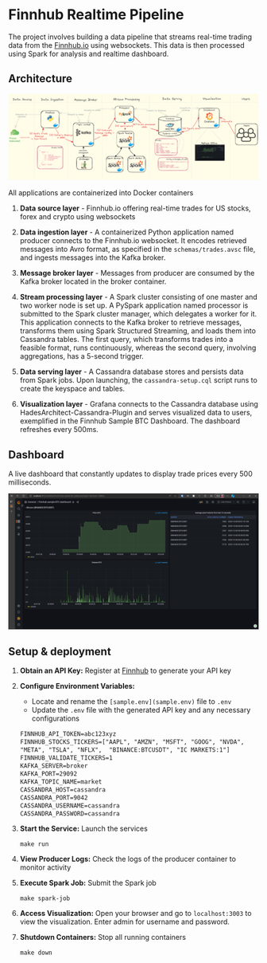 # Finnhub Realtime Pipeline

The project involves building a data pipeline that streams real-time trading data from the [Finnhub.io](https://finnhub.io/) using websockets. This data is then processed using Spark for analysis and realtime dashboard.

## Architecture

<!-- <img src=arch.png width="90%" height="50%"> -->
![Arch](images/arch.png)

All applications are containerized into Docker containers

1. **Data source layer** - Finnhub.io offering real-time trades for US stocks, forex and crypto using websockets

2. **Data ingestion layer** - A containerized Python application named producer connects to the Finnhub.io websocket. It encodes retrieved messages into Avro format, as specified in the `schemas/trades.avsc` file, and ingests messages into the Kafka broker.

3. **Message broker layer** - Messages from producer are consumed by the Kafka broker located in the broker container.

4. **Stream processing layer** - A Spark cluster consisting of one master and two worker node is set up. A PySpark application named processor is submitted to the Spark cluster manager, which delegates a worker for it. This application connects to the Kafka broker to retrieve messages, transforms them using Spark Structured Streaming, and loads them into Cassandra tables. The first query, which transforms trades into a feasible format, runs continuously, whereas the second query, involving aggregations, has a 5-second trigger.

5. **Data serving layer** - A Cassandra database stores and persists data from Spark jobs. Upon launching, the `cassandra-setup.cql` script runs to create the keyspace and tables.

6. **Visualization layer** - Grafana connects to the Cassandra database using HadesArchitect-Cassandra-Plugin and serves visualized data to users, exemplified in the Finnhub Sample BTC Dashboard. The dashboard refreshes every 500ms.


## Dashboard

A live dashboard that constantly updates to display trade prices every 500 milliseconds.

![Dashboard](images/dashboard.png)

## Setup & deployment

1. **Obtain an API Key:** Register at [Finnhub](https://finnhub.io/) to generate your API key

2. **Configure Environment Variables:**
   - Locate and rename the `[sample.env](sample.env)` file to `.env`
   - Update the `.env` file with the generated API key and any necessary configurations
    ```text
    FINNHUB_API_TOKEN=abc123xyz
    FINNHUB_STOCKS_TICKERS=["AAPL", "AMZN", "MSFT", "GOOG", "NVDA", "META", "TSLA", "NFLX",  "BINANCE:BTCUSDT", "IC MARKETS:1"]
    FINNHUB_VALIDATE_TICKERS=1
    KAFKA_SERVER=broker
    KAFKA_PORT=29092
    KAFKA_TOPIC_NAME=market
    CASSANDRA_HOST=cassandra
    CASSANDRA_PORT=9042
    CASSANDRA_USERNAME=cassandra
    CASSANDRA_PASSWORD=cassandra
    ```
3. **Start the Service:** Launch the services
    ```
    make run
    ```
4. **View Producer Logs:** Check the logs of the producer container to monitor activity

5. **Execute Spark Job:** Submit the Spark job 
    ```
    make spark-job
    ```
6. **Access Visualization:** Open your browser and go to `localhost:3003` to view the visualization. Enter admin for username and password.

7. **Shutdown Containers:** Stop all running containers
    ```
    make down
    ```
